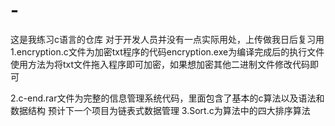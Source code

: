 # -
这是我练习c语言的仓库
对于开发人员并没有一点实际用处，上传做我日后复习用
1.encryption.c文件为加密txt程序的代码encryption.exe为编译完成后的执行文件
 使用方法为将txt文件拖入程序即可加密，如果想加密其他二进制文件修改代码即可
 
2.c-end.rar文件为完整的信息管理系统代码，里面包含了基本的c算法以及语法和数据结构
 预计下一个项目为链表式数据管理
3.Sort.c为算法中的四大排序算法
